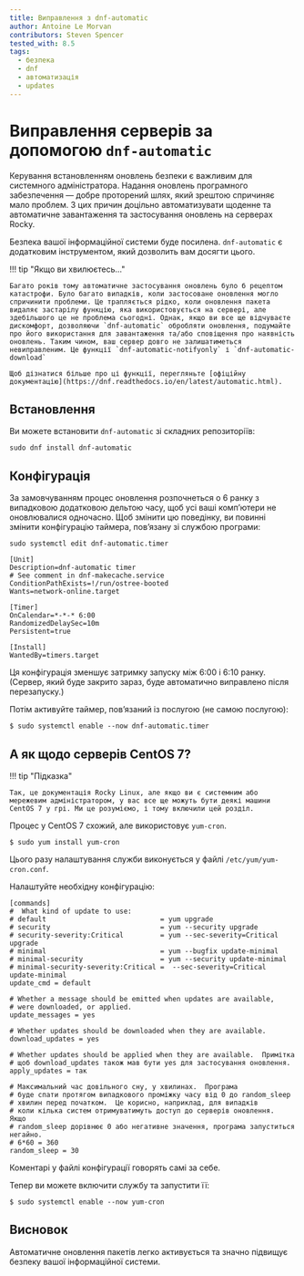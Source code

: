```yaml
---
title: Виправлення з dnf-automatic
author: Antoine Le Morvan
contributors: Steven Spencer
tested_with: 8.5
tags:
  - безпека
  - dnf
  - автоматизація
  - updates
---
```


# Виправлення серверів за допомогою `dnf-automatic`

Керування встановленням оновлень безпеки є важливим для системного адміністратора. Надання оновлень програмного забезпечення — добре проторений шлях, який зрештою спричиняє мало проблем. З цих причин доцільно автоматизувати щоденне та автоматичне завантаження та застосування оновлень на серверах Rocky.

Безпека вашої інформаційної системи буде посилена. `dnf-automatic` є додатковим інструментом, який дозволить вам досягти цього.

!!! tip "Якщо ви хвилюєтесь..."

    Багато років тому автоматичне застосування оновлень було б рецептом катастрофи. Було багато випадків, коли застосоване оновлення могло спричинити проблеми. Це трапляється рідко, коли оновлення пакета видаляє застарілу функцію, яка використовується на сервері, але здебільшого це не проблема сьогодні. Однак, якщо ви все ще відчуваєте дискомфорт, дозволяючи `dnf-automatic` обробляти оновлення, подумайте про його використання для завантаження та/або сповіщення про наявність оновлень. Таким чином, ваш сервер довго не залишатиметься невиправленим. Це функції `dnf-automatic-notifyonly` і `dnf-automatic-download`
    
    Щоб дізнатися більше про ці функції, перегляньте [офіційну документацію](https://dnf.readthedocs.io/en/latest/automatic.html).

## Встановлення

Ви можете встановити `dnf-automatic` зі складних репозиторіїв:

```
sudo dnf install dnf-automatic
```

## Конфігурація

За замовчуванням процес оновлення розпочнеться о 6 ранку з випадковою додатковою дельтою часу, щоб усі ваші комп’ютери не оновлювалися одночасно. Щоб змінити цю поведінку, ви повинні змінити конфігурацію таймера, пов’язану зі службою програми:

```
sudo systemctl edit dnf-automatic.timer

[Unit]
Description=dnf-automatic timer
# See comment in dnf-makecache.service
ConditionPathExists=!/run/ostree-booted
Wants=network-online.target

[Timer]
OnCalendar=*-*-* 6:00
RandomizedDelaySec=10m
Persistent=true

[Install]
WantedBy=timers.target
```

Ця конфігурація зменшує затримку запуску між 6:00 і 6:10 ранку. (Сервер, який буде закрито зараз, буде автоматично виправлено після перезапуску.)

Потім активуйте таймер, пов’язаний із послугою (не самою послугою):

```
$ sudo systemctl enable --now dnf-automatic.timer
```

## А як щодо серверів CentOS 7?

!!! tip "Підказка"

    Так, це документація Rocky Linux, але якщо ви є системним або мережевим адміністратором, у вас все ще можуть бути деякі машини CentOS 7 у грі. Ми це розуміємо, і тому включили цей розділ.

Процес у CentOS 7 схожий, але використовує `yum-cron`.

```
$ sudo yum install yum-cron
```

Цього разу налаштування служби виконується у файлі `/etc/yum/yum-cron.conf`.

Налаштуйте необхідну конфігурацію:

```
[commands]
#  What kind of update to use:
# default                            = yum upgrade
# security                           = yum --security upgrade
# security-severity:Critical         = yum --sec-severity=Critical upgrade
# minimal                            = yum --bugfix update-minimal
# minimal-security                   = yum --security update-minimal
# minimal-security-severity:Critical =  --sec-severity=Critical update-minimal
update_cmd = default

# Whether a message should be emitted when updates are available,
# were downloaded, or applied.
update_messages = yes

# Whether updates should be downloaded when they are available.
download_updates = yes

# Whether updates should be applied when they are available.  Примітка
# щоб download_updates також мав бути yes для застосування оновлення.
apply_updates = так

# Максимальний час довільного сну, у хвилинах.  Програма
# буде спати протягом випадкового проміжку часу від 0 до random_sleep
# хвилин перед початком.  Це корисно, наприклад, для випадків
# коли кілька систем отримуватимуть доступ до серверів оновлення.  Якщо
# random_sleep дорівнює 0 або негативне значення, програма запуститься негайно.
# 6*60 = 360
random_sleep = 30
```

Коментарі у файлі конфігурації говорять самі за себе.

Тепер ви можете включити службу та запустити її:

```
$ sudo systemctl enable --now yum-cron
```

## Висновок

Автоматичне оновлення пакетів легко активується та значно підвищує безпеку вашої інформаційної системи.
